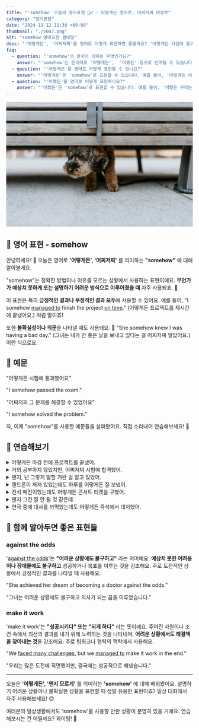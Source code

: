 ```yaml
---
title: "'somehow' 오늘의 영어표현 🤷‍♂️ - 어떻게든 영어로, 어찌저찌 여엉로"
category: "영어표현"
date: "2024-11-12 11:30 +09:00"
thumbnail: "./v047.png"
alt: "somehow 영어표현 썸네일"
desc: "'어떻게든', '어찌저찌'를 영어로 어떻게 표현하면 좋을까요? '어떻게든 시험에 통과했어요', '어찌저찌 그가 거짓말을 하고 있다는 걸 알았어요' 등을 영어로 표현하는 법을 배워봅시다. 다양한 예문을 통해서 연습하고 본인의 표현으로 만들어 보세요."
faq:
  - question: "'somehow'의 한국어 의미는 무엇인가요?"
    answer: "'somehow'는 한국어로 '어떻게든',  '어쨌든' 등으로 번역될 수 있습니다. 어떤 일이 발생하거나 해결되는 방법을 명확히 알 수 없을 때 사용됩니다."
  - question: "'어떻게든'을 영어로 어떻게 표현할 수 있나요?"
    answer: "'어떻게든'은 'somehow'로 표현할 수 있습니다. 예를 들어, '어떻게든 이 문제를 해결해야 해'는 'We need to solve this problem somehow'로 말할 수 있습니다."
  - question: "'어쨌든'을 영어로 어떻게 표현하나요?"
    answer: "'어쨌든'은 'somehow'로 표현할 수 있습니다. 예를 들어, '어쨌든 우리는 이 일을 마쳐야 해'는 'We have to finish this somehow'로 표현할 수 있습니다."
---
```


![갈색 벤치 아래의 강아지](./v047-1.jpg)

## 🌟 영어 표현 - somehow

안녕하세요! 👋 오늘은 영어로 **'어떻게든', '어찌저찌'** 를 의미하는 **"somehow"** 에 대해 알아볼게요.

"somehow"는 정확한 방법이나 이유를 모르는 상황에서 사용하는 표현이에요. **무언가가 예상치 못하게 또는 설명하기 어려운 방식으로 이루어졌을 때** 자주 사용되죠. 🤔

이 표현은 특히 **긍정적인 결과나 부정적인 결과 모두**에 사용할 수 있어요. 예를 들어, "I somehow [managed to](/blog/in-english/175.manage-to/) finish the project [on time](/blog/vocab-1/043.on-time/)." (어떻게든 프로젝트를 제시간에 끝냈어요.) 처럼 말이죠!

또한 **불확실성이나 의문**을 나타낼 때도 사용돼요. 🌟 "She somehow knew I was having a bad day." (그녀는 내가 안 좋은 날을 보내고 있다는 걸 어찌저찌 알았어요.) 이런 식으로요.

<div 
  data-inline-banner="🎉 새해에는 스픽 AI와 함께 영어 공부하자" 
  data-inline-banner-subtext="설날 특별 할인으로 60%할인 + 추가 7만원 할인! (~2/3)" 
  data-inline-banner-link="https://app.usespeak.com/kr-ko/sale/kr-affiliate-special/?ref=engple-inline"
  data-inline-banner-caption="해당 링크를 통해 구매시 일정액의 수수료를 지급받습니다.">
</div>

## 📖 예문

"어떻게든 시험에 통과했어요"

"I somehow passed the exam."

"어찌저찌 그 문제를 해결할 수 있었어요"

"I somehow solved the problem."

자, 이제 "somehow"를 사용한 예문들을 살펴봤어요. 직접 소리내어 연습해보세요! 🎯

## 💬 연습해보기

<details>
<summary>어떻게든 마감 전에 프로젝트를 끝냈어.</summary>
<span>I somehow managed to finish the project before the deadline.</span>
</details>

<details>
<summary>거의 공부하지 않았지만, 어찌저찌 시험에 합격했어.</summary>
<span>I <a href="/blog/in-english/078.barely/">barely</a> studied, but I somehow passed the exam.</span>
</details>

<details>
<summary>왠지, 넌 그렇게 말할 거란 걸 알고 있었어.</summary>
<span>Somehow, I knew you were going to say that.</span>
</details>

<details>
<summary>핸드폰이 꺼져 있었는데도 하루를 어떻게든 잘 보냈어.</summary>
<span>My phone was dead, but I somehow <a href="/blog/in-english/244.make-it/">made it</a> through the day without it.</span>
</details>

<details>
<summary>전석 매진이었는데도 어떻게든 콘서트 티켓을 구했어.</summary>
<span>Everything was sold out, but we somehow got tickets to the concert.</span>
</details>

<details>
<summary>왠지 그건 잘 안 될 것 같은데.</summary>
<span>Somehow, I don't think that's going to work out.</span>
</details>

<details>
<summary>연극 중에 대사를 까먹었는데도 어떻게든 즉석에서 대처했어.</summary>
<span>I  <a href="/blog/in-english/023.forget/">forgot</a> my lines during the play, but somehow I improvised.</span>
</details>

## 🤝 함께 알아두면 좋은 표현들

### against the odds

'[against the odds](/blog/in-english/207.against-the-odds/)'는 **"어려운 상황에도 불구하고"** 라는 의미예요. **예상치 못한 어려움이나 장애물에도 불구하고** 성공하거나 목표를 이루는 것을 강조해요. 주로 도전적인 상황에서 긍정적인 결과를 나타낼 때 사용해요.

"She achieved her dream of becoming a doctor against the odds."

"그녀는 어려운 상황에도 불구하고 의사가 되는 꿈을 이루었습니다."

### make it work

'make it work'는 **"성공시키다" 또는 "되게 하다"** 라는 뜻이에요. 주어진 자원이나 조건 속에서 최선의 결과를 내기 위해 노력하는 것을 나타내며, **어려운 상황에서도 해결책을 찾아내는 것**을 강조해요. 주로 팀워크나 협력의 맥락에서 사용해요.

"We [faced many challenges](/blog/in-english/144.face-something), but we [managed to](/blog/in-english/175.manage-to/) make it work in the end."

"우리는 많은 도전에 직면했지만, 결국에는 성공적으로 해냈습니다."

---

오늘은 **'어떻게든', '왠지 모르게'** 를 의미하는 **'somehow'** 에 대해 배워봤어요. 설명하기 어려운 상황이나 불확실한 상황을 표현할 때 정말 유용한 표현이죠? 일상 대화에서 자주 사용해보세요! 😊

여러분의 일상생활에서도 'somehow'를 사용할 만한 상황이 분명히 있을 거예요. 연습해보시는 건 어떨까요? 화이팅! 💪
